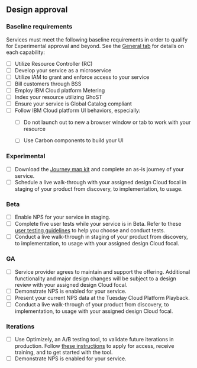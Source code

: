 ## Design approval


### Baseline requirements
Services must meet the following baseline requirements in order to qualify for Experimental approval and beyond. See the [General tab](/getting-started/service-providers/general) for details on each capability:

- [ ] Utilize Resource Controller (RC)
- [ ] Develop your service as a microservice
- [ ] Utilize IAM to grant and enforce access to your service
- [ ] Bill customers through BSS
- [ ] Employ IBM Cloud platform Metering
- [ ] Index your resource utilizing GhoST
- [ ] Ensure your service is Global Catalog compliant
- [ ] Follow IBM Cloud platform UI behaviors, especially:
  - [ ] Do not launch out to new a browser window or tab to work with your resource
  - [ ] Use Carbon components to build your UI


### Experimental
- [ ] Download the [Journey map kit](http://journey-map.stage1.mybluemix.net/#) and complete an as-is journey of your service.
- [ ] Schedule a live walk-through with your assigned design Cloud focal in staging of your product from discovery, to implementation, to usage.

### Beta
- [ ] Enable NPS for your service in staging.
- [ ] Complete five user tests while your service is in Beta. Refer to these [user testing guidelines](https://ibm.ent.box.com/notes/136934943258) to help you choose and conduct tests.
- [ ] Conduct a live walk-through in staging of your product from discovery, to implementation, to usage with your assigned design Cloud focal.

### GA
- [ ] Service provider agrees to maintain and support the offering. Additional functionality and major design changes will be subject to a design review with your assigned design Cloud focal.
- [ ] Demonstrate NPS is enabled for your service.
- [ ] Present your current NPS data at the Tuesday Cloud Platform Playback.
- [ ] Conduct a live walk-through of your product from discovery, to implementation, to usage with your assigned design Cloud focal.

### Iterations
- [ ] Use Optimizely, an A/B testing tool, to validate future iterations in production. Follow [these instructions](https://pages.github.ibm.com/Bluemix/platform-analytics/tools/optimizely/) to apply for access, receive training, and to get started with the tool.  
- [ ] Demonstrate NPS is enabled for your service.
